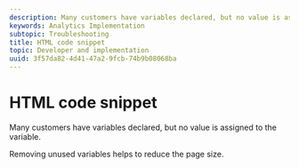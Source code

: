```yaml
---
description: Many customers have variables declared, but no value is assigned to the variable.
keywords: Analytics Implementation
subtopic: Troubleshooting
title: HTML code snippet
topic: Developer and implementation
uuid: 3f57da82-4d41-47a2-9fcb-74b9b08068ba
---
```


# HTML code snippet

Many customers have variables declared, but no value is assigned to the variable.

Removing unused variables helps to reduce the page size.
